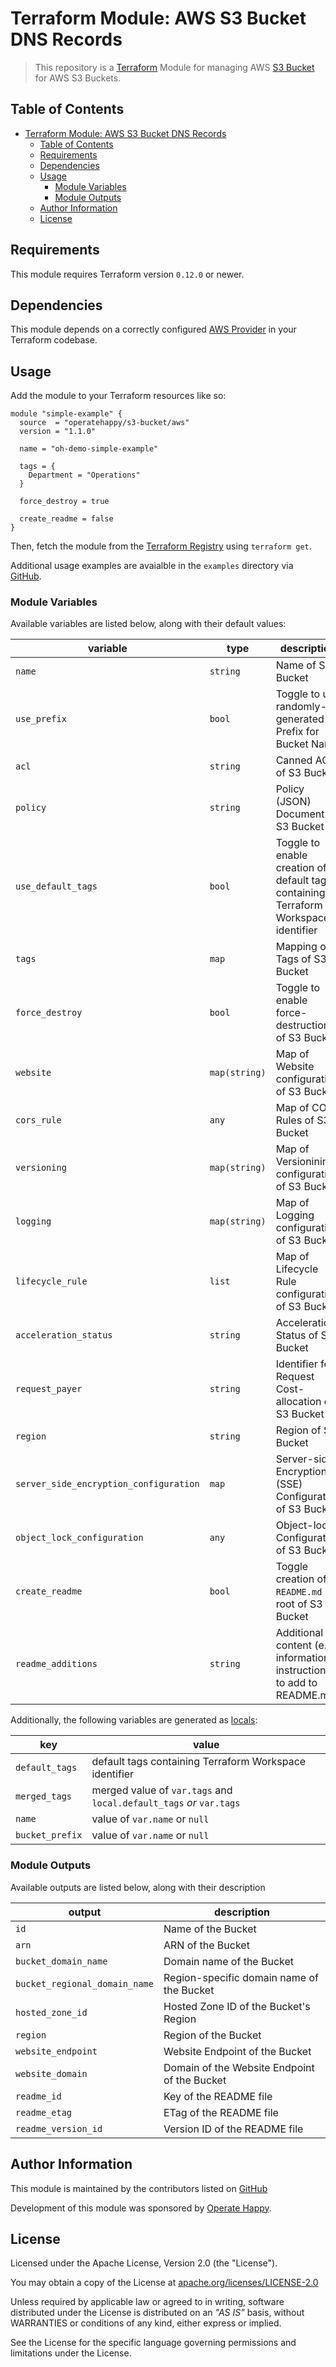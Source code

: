 # Terraform Module: AWS S3 Bucket DNS Records

> This repository is a [Terraform](https://terraform.io/) Module for managing AWS [S3 Bucket](https://docs.aws.amazon.com/AmazonS3/latest/dev/UsingBucket.html) for AWS S3 Buckets.

## Table of Contents

- [Terraform Module: AWS S3 Bucket DNS Records](#terraform-module-aws-s3-bucket-dns-records)
  - [Table of Contents](#table-of-contents)
  - [Requirements](#requirements)
  - [Dependencies](#dependencies)
  - [Usage](#usage)
    - [Module Variables](#module-variables)
    - [Module Outputs](#module-outputs)
  - [Author Information](#author-information)
  - [License](#license)

## Requirements

This module requires Terraform version `0.12.0` or newer.

## Dependencies

This module depends on a correctly configured [AWS Provider](https://www.terraform.io/docs/providers/aws/index.html) in your Terraform codebase.

## Usage

Add the module to your Terraform resources like so:

```hcl
module "simple-example" {
  source  = "operatehappy/s3-bucket/aws"
  version = "1.1.0"

  name = "oh-demo-simple-example"

  tags = {
    Department = "Operations"
  }

  force_destroy = true

  create_readme = false
}
```

Then, fetch the module from the [Terraform Registry](https://registry.terraform.io/modules/operatehappy/s3-bucket) using `terraform get`.

Additional usage examples are avaialble in the `examples` directory via [GitHub](https://github.com/operatehappy/terraform-aws-s3-bucket/tree/master/examples).

### Module Variables

Available variables are listed below, along with their default values:

| variable                               | type          | description                                                                          | default         |
|----------------------------------------|---------------|--------------------------------------------------------------------------------------|-----------------|
| `name`                                 | `string`      | Name of S3 Bucket                                                                    |                 |
| `use_prefix`                           | `bool`        | Toggle to use randomly-generated Prefix for Bucket Name                              | `false`         |
| `acl`                                  | `string`      | Canned ACL of S3 Bucket                                                              | `"private"`     |
| `policy`                               | `string`      | Policy (JSON) Document of S3 Bucket                                                  | `null`          |
| `use_default_tags`                     | `bool`        | Toggle to enable creation of default tags, containing Terraform Workspace identifier | `true`          |
| `tags`                                 | `map`         | Mapping of Tags of S3 Bucket                                                         | `{}`            |
| `force_destroy`                        | `bool`        | Toggle to enable force-destruction of S3 Bucket                                      | `false`         |
| `website`                              | `map(string)` | Map of Website configuration of S3 Bucket                                            | `{}`            |
| `cors_rule`                            | `any`         | Map of CORS Rules of S3 Bucket                                                       | `{}`            |
| `versioning`                           | `map(string)` | Map of Versionining configuration of S3 Bucket                                       | `{}`            |
| `logging`                              | `map(string)` | Map of Logging configuration of S3 Bucket                                            | `{}`            |
| `lifecycle_rule`                       | `list`        | Map of Lifecycle Rule configuration of S3 Bucket                                     | `[]`            |
| `acceleration_status`                  | `string`      | Acceleration Status of S3 Bucket                                                     | `null`          |
| `request_payer`                        | `string`      | Identifier for Request Cost-allocation of S3 Bucket                                  | `"BucketOwner"` |
| `region`                               | `string`      | Region of S3 Bucket                                                                  | `null`          |
| `server_side_encryption_configuration` | `map`         | Server-side Encryption (SSE) Configuration of S3 Bucket                              | `{}`            |
| `object_lock_configuration`            | `any`         | Object-lock Configuration of S3 Bucket                                               | `{}`            |
| `create_readme`                        | `bool`        | Toggle creation of `README.md` in root of S3 Bucket                                  | `true`          |
| `readme_additions`                     | `string`      | Additional content (e.g.: information, instructions) to add to README.md             | `""`            |

Additionally, the following variables are generated as [locals](https://www.terraform.io/docs/configuration/locals.html):

| key             | value                                                               |
|-----------------|---------------------------------------------------------------------|
| `default_tags`  | default tags containing Terraform Workspace identifier              |
| `merged_tags`   | merged value of `var.tags` and `local.default_tags` _or_ `var.tags` |
| `name`          | value of `var.name` or `null`                                       |
| `bucket_prefix` | value of `var.name` or `null`                                       |

### Module Outputs

Available outputs are listed below, along with their description

| output                        | description                                  |
|-------------------------------|----------------------------------------------|
| `id`                          | Name of the Bucket                           |
| `arn`                         | ARN of the Bucket                            |
| `bucket_domain_name`          | Domain name of the Bucket                    |
| `bucket_regional_domain_name` | Region-specific domain name of the Bucket    |
| `hosted_zone_id`              | Hosted Zone ID of the Bucket's Region        |
| `region`                      | Region of the Bucket                         |
| `website_endpoint`            | Website Endpoint of the Bucket               |
| `website_domain`              | Domain of the Website Endpoint of the Bucket |
| `readme_id`                   | Key of the README file                       |
| `readme_etag`                 | ETag of the README file                      |
| `readme_version_id`           | Version ID of the README file                |

## Author Information

This module is maintained by the contributors listed on [GitHub](https://github.com/operatehappy/terraform-aws-s3-bucket/graphs/contributors)

Development of this module was sponsored by [Operate Happy](https://github.com/operatehappy).

## License

Licensed under the Apache License, Version 2.0 (the "License").

You may obtain a copy of the License at [apache.org/licenses/LICENSE-2.0](http://www.apache.org/licenses/LICENSE-2.0)

Unless required by applicable law or agreed to in writing, software distributed under the License is distributed on an _"AS IS"_ basis, without WARRANTIES or conditions of any kind, either express or implied.

See the License for the specific language governing permissions and limitations under the License.
